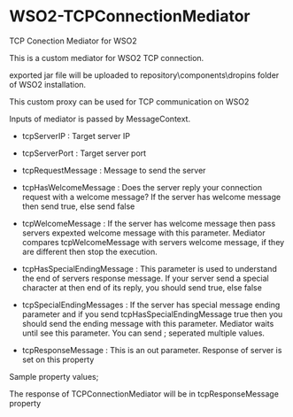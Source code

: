 # WSO2-TCPConnectionMediator
TCP Conection Mediator for WSO2 

This is a custom mediator for WSO2 TCP connection.

exported jar file will be uploaded to repository\components\dropins folder of WSO2 installation.

This custom proxy can be used for TCP communication on WSO2 

Inputs of mediator is passed by MessageContext.
-	tcpServerIP : 
Target server IP

-	tcpServerPort : 
Target server port

-	tcpRequestMessage : 
Message to send the server

-	tcpHasWelcomeMessage : 
Does the server reply your connection request with a welcome message?
If the server has welcome message then send true, else send false

-	tcpWelcomeMessage : 
If the server has welcome message then pass servers expexted welcome message with this parameter.
Mediator compares tcpWelcomeMessage with servers welcome message, if they are different then stop the execution.

-	tcpHasSpecialEndingMessage : 
This parameter is used to understand the end of servers response message. If your server send a special character at then end of its reply, you should send true, else false

-	tcpSpecialEndingMessages : 
If the server has special message ending parameter and if you send tcpHasSpecialEndingMessage true then you should send the ending message with this parameter. Mediator waits until see this parameter. You can send ; seperated multiple values.

-	tcpResponseMessage : 
This is an out parameter. Response of server is set on this property
  
Sample property values;

<property value="DXX|2341023|X|XXX" name="tcpRequestMessage" scope="default" type="STRING"/>
<property value="000.000.000.000" name="tcpServerIP" scope="default" type="STRING"/>
<property value="9999" name="tcpServerPort" scope="default" type="STRING"/>
<property value="true" name="tcpHasWelcomeMessage" scope="default" type="STRING"/>
<property value="Welcome" name="tcpWelcomeMessage" scope="default" type="STRING"/>
<property value="true" name="tcpHasSpecialEndingMessage" scope="default" type="STRING"/>
<property value="DEX,WES,REJ" name="tcpSpecialEndingMessages" scope="default" type="STRING"/>
<property name="tcpResponseMessage" scope="default" type="STRING" value=""/>
<class name="org.wso2.carbon.mediator.TCPConnectionMediator"/>

The response of TCPConnectionMediator will be in tcpResponseMessage property

